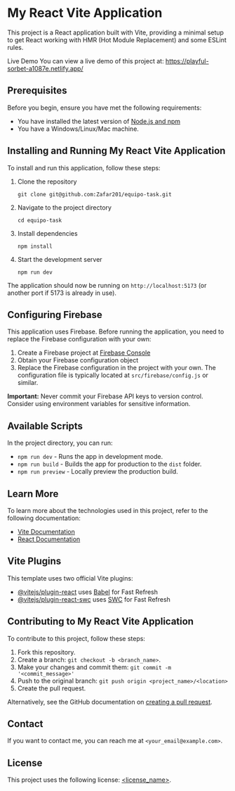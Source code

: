 # My React Vite Application

This project is a React application built with Vite, providing a minimal setup to get React working with HMR (Hot Module Replacement) and some ESLint rules.

Live Demo
You can view a live demo of this project at: https://playful-sorbet-a1087e.netlify.app/

## Prerequisites

Before you begin, ensure you have met the following requirements:
* You have installed the latest version of [Node.js and npm](https://nodejs.org/en/download/)
* You have a Windows/Linux/Mac machine.

## Installing and Running My React Vite Application

To install and run this application, follow these steps:

1. Clone the repository
   ```
   git clone git@github.com:Zafar201/equipo-task.git
   ```

2. Navigate to the project directory
   ```
   cd equipo-task
   ```

3. Install dependencies
   ```
   npm install
   ```

4. Start the development server
   ```
   npm run dev
   ```

The application should now be running on `http://localhost:5173` (or another port if 5173 is already in use).

## Configuring Firebase

This application uses Firebase. Before running the application, you need to replace the Firebase configuration with your own:

1. Create a Firebase project at [Firebase Console](https://console.firebase.google.com/)
2. Obtain your Firebase configuration object
3. Replace the Firebase configuration in the project with your own. The configuration file is typically located at `src/firebase/config.js` or similar.

**Important:** Never commit your Firebase API keys to version control. Consider using environment variables for sensitive information.

## Available Scripts

In the project directory, you can run:

* `npm run dev` - Runs the app in development mode.
* `npm run build` - Builds the app for production to the `dist` folder.
* `npm run preview` - Locally preview the production build.

## Learn More

To learn more about the technologies used in this project, refer to the following documentation:

* [Vite Documentation](https://vitejs.dev/)
* [React Documentation](https://reactjs.org/)

## Vite Plugins

This template uses two official Vite plugins:

* [@vitejs/plugin-react](https://github.com/vitejs/vite-plugin-react/blob/main/packages/plugin-react/README.md) uses [Babel](https://babeljs.io/) for Fast Refresh
* [@vitejs/plugin-react-swc](https://github.com/vitejs/vite-plugin-react-swc) uses [SWC](https://swc.rs/) for Fast Refresh

## Contributing to My React Vite Application

To contribute to this project, follow these steps:

1. Fork this repository.
2. Create a branch: `git checkout -b <branch_name>`.
3. Make your changes and commit them: `git commit -m '<commit_message>'`
4. Push to the original branch: `git push origin <project_name>/<location>`
5. Create the pull request.

Alternatively, see the GitHub documentation on [creating a pull request](https://help.github.com/en/github/collaborating-with-issues-and-pull-requests/creating-a-pull-request).

## Contact

If you want to contact me, you can reach me at `<your_email@example.com>`.

## License

This project uses the following license: [<license_name>](<link_to_license>).